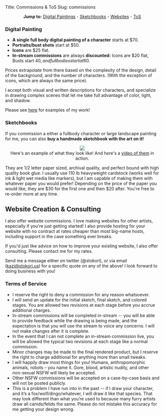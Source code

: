 Title: Commissions & ToS
Slug: commissions

<div style="text-align: center; margin: 2%;">
<strong>Jump to:</strong>
<a href="#artSection">Digital Paintings</a> - <a href="#bookSection">Sketchbooks</a> - <a href="#websiteSection">Websites</a> - <a href="#tos">ToS</a>
</div>

### <div id="artSection">Digital Painting</div> ###

* **A single full body digital painting of a character** starts at $70. 
* **Portraits/bust shots** start at $50. 
* **Icons** are $25 flat.
* **In-stream commissions** are always **discounted:** Icons are $20 flat, Busts start $40, and fullbodies start at 60$.

Prices extrapolate from there based on the complexity of the design, detail of the background, and the number of characters. (With the exception of icons, which are always the same price).

I accept both visual and written descriptions for characters, and specialize in drawing complex scenes that let me take full advantage of color, light, and shadow.

Please see [here](http://www.stokori.us/art/) for examples of my work!

### <div id="bookSection"> Sketchbooks </div> ###

If you commission a either a fullbody character or large landscape painting for me, you can also **buy a handmade sketchbook with the art on it!** 

<div align="center">
<img src="/thumbs/horizontal/sketchbooks.jpg">
<br>
Here's an example of what they look like! And here's a <a href="https://twitter.com/stokori/status/927316541577859078)">video of them</a> in action.</div>

They are 1/2 letter paper sized, archival quality, and perfect bound with high quality book glue. I usually use 110 lb heavyweight cardstock (works well for ink & light wet media like markers), but I am capable of making them with whatever paper you would prefer!
Depending on the price of the paper you would like, they are $30 for the first one and then $20 after. You're free to re-order more at any time.

## <div id="websiteSection"> Website Creation & Consulting </div> ##

I also offer website commissions. I love making websites for other artists, especially if you're just getting started! I also provide hosting for your website with no contract at rates cheaper than most big-name hosts, including support in the case something ever breaks.

If you'd just like advice on how to improve your existing website, I also offer consulting. Please contact me for my rates.

Send me a message either on twitter (@stokori), or via email (kazi@stokori.us) for a specific quote on any of the above! I look forward to doing business with you!

### <div id="tos">Terms of Service</div> ###

 * I reserve the right to deny a commission for any reason whatsoever.
 * I will send an update for the initial sketch, final sketch, and colored stages. You are allowed two revisions at each stage before you accrue additional charges.
 * In-stream commissions will be completed in-stream -- you will be able to provide feedback while the drawing is being made, and the expectation is that you will use the stream to voice any concerns. I will not make changes after it is complete.
 * In the event that I can not complete an in-stream commission live, you will be allowed the typical two revisions at each stage like a normal commission.
 * Minor changes may be made to the final rendered product, but I reserve the right to charge additional for anything more than small tweaks.
 * I will happily draw most things for you! Humans, anthropomorphic animals, robots – you name it. Gore, blood, artistic nudity, and other non-sexual NSFW will likely be accepted.
 * Other NSFW commissions will be accepted on a case-by-case basis and will not be posted publicly.
 * This is a problem I have run into in the past -- if I draw your character, and it’s a fox/wolf/dingo/whatever, I will draw it like that species. That may look different than what you’re used to because many furry artists draw all canids/felids the same. Please do not mistake this accuracy for me getting your design wrong.